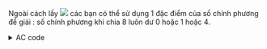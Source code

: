 Ngoài cách lấy <img src="https://render.githubusercontent.com/render/math?math=\sqrt n"> các bạn có thể sử dụng 1 đặc điểm của số chính phương để giải : số chính phương khi chia 8 luôn dư 0 hoặc 1 hoặc 4.
<details>
  <summary>AC code</summary>
  
  ```c
#include <stdio.h>

typedef  long long int64;
typedef char bool;
bool true = 1;
bool false = 0;

bool isSquare(int64 n)	{
    if (n < 0)
        return false;
    else if (n%8 == 0 || n%8 == 1 || n%8 == 4)
        return true;
    return false;
}

int main()	{
    
    int64 n;
    scanf("%lld", &n);

    if (isSquare(n))
        printf("YES");
    else
        printf("NO");

    return 0;
}
  ```
</details>
